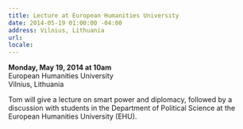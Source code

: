 ```yaml
---
title: Lecture at European Humanities University
date: 2014-05-19 01:00:00 -04:00
address: Vilnius, Lithuania
url: 
locale: 
---
```


**Monday, May 19, 2014 at 10am**  
European Humanities University  
Vilnius, Lithuania  

Tom will give a lecture on smart power and diplomacy, followed by a discussion with students in the Department of Political Science at the European Humanities University (EHU).
